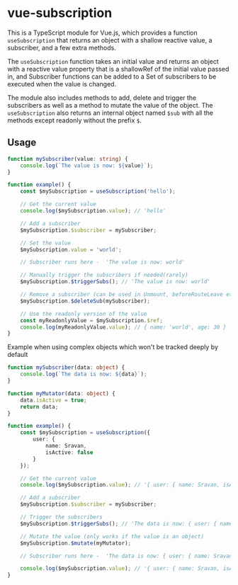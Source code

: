 # vue-subscription

This is a TypeScript module for Vue.js, which provides a function `useSubscription` that returns an object with a shallow reactive value, a subscriber, and a few extra methods.

The `useSubscription` function takes an initial value and returns an object with a reactive value property that is a shallowRef of the initial value passed in, and Subscriber functions can be added to a Set of subscribers to be executed when the value is changed.

The module also includes methods to add, delete and trigger the subscribers as well as a method to mutate the value of the object. The `useSubscription` also returns an internal object named `$sub` with all the methods except readonly without the prefix `$`.

## Usage

```typescript
function mySubscriber(value: string) {
	console.log(`The value is now: ${value}`);
}

function example() {
	const $mySubscription = useSubscription('hello');

	// Get the current value
	console.log($mySubscription.value); // 'hello'

	// Add a subscriber
	$mySubscription.$subscriber = mySubscriber;

	// Set the value
	$mySubscription.value = 'world';

	// Subscriber runs here -  'The value is now: world'

	// Manually trigger the subscribers if needed(rarely)
	$mySubscription.$triggerSubs(); // 'The value is now: world'

	// Remove a subscriber (can be used in Unmount, beforeRouteLeave etc)
	$mySubscription.$deleteSub(mySubscriber);

	// Use the readonly version of the value
	const myReadonlyValue = $mySubscription.$ref;
	console.log(myReadonlyValue.value); // { name: 'world', age: 30 }
}
```

Example when using complex objects which won't be tracked deeply by default

```typescript
function mySubscriber(data: object) {
	console.log(`The data is now: ${data}`);
}

function myMutator(data: object) {
	data.isActive = true;
	return data;
}

function example() {
	const $mySubscription = useSubscription({
		user: {
			name: Sravan,
			isActive: false
		}
	});

	// Get the current value
	console.log($mySubscription.value); // '{ user: { name: Sravan, isActive: false }}'

	// Add a subscriber
	$mySubscription.$subscriber = mySubscriber;

	// Trigger the subscribers
	$mySubscription.$triggerSubs(); // 'The data is now: { user: { name: Sravan, isActive: false }}'

	// Mutate the value (only works if the value is an object)
	$mySubscription.$mutate(myMutator);

	// Subscriber runs here -  'The data is now: { user: { name: Sravan, isActive: true }}'

	console.log($mySubscription.value); // '{ user: { name: Sravan, isActive: true }}'
}
```
